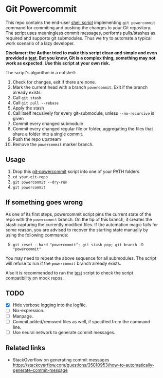 Git Powercommit
===============

This repo contains the end-user [shell script](./git-powercommit) implementing
`git powercommit` command for commiting and pushing the changes to your Git
repository. The script uses meaningless commit messages, performs pulls/stashes
as required and supports git submodules. Thus we try to automate a typical work
scenario of a lazy developer.

**Disclamer: the Author tried to make this script clean and simple and even
provided a [test](./test.sh). But you know, Git is a complex thing, something
may not work as expected. Use this script at your own risk.**

The script's algorithm in a nutshell:

1. Check for changes, exit if there are none.
2. Mark the current head with a branch `powercommit`. Exit if the branch already
   exists.
3. Call `git stash`
4. Call `git pull --rebase`
5. Apply the stash
6. Call itself recusively for every git-submodule, unless `--no-recursive` is
   given
7. Commit every changed submodule
8. Commit every changed regular file or folder, aggregating the files that
   share a folder into a single commit.
9. Push the repo upstream
10. Remove the `powercommit` marker branch.

Usage
-----

1. Drop this [git-powercommit](./git-powercommit) script into one of your PATH
   folders.
2. `cd your-git-repo`
3. `git powercommit --dry-run`
4. `git powercommit`

If something goes wrong
-----------------------

As one of its first steps, powercommit script pins the current state of the repo
with the `powercommit` branch. On the tip of this branch, it creates the stash
capturing the currently modified files. If the automation magic fails for some
reason, you are advised to recover the starting state manually by using the
following commands:

5. `git reset --hard "powercommit"; git stash pop; git branch -D "powercommit"`

You may need to repeat the above sequence for all submodules. The script will
refuse to run if the `powercommit` branch already exists.

Also it is recommended to run the [test](./test.sh) script to check the script
compatibility on mock repos.


TODO
----

* [x] Hide verbose logging into the logfile.
* [ ] Nix-expression.
* [ ] Manpage.
* [ ] Commit added/removed files as well, if specified from the command line.
* [ ] Use neural network to generate commit messages.

Related links
-------------

* StackOverflow on generating commit messages https://stackoverflow.com/questions/35010953/how-to-automatically-generate-commit-message

